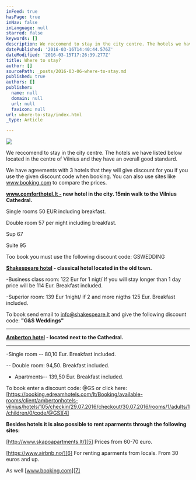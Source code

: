 ```yaml
---
inFeed: true
hasPage: true
inNav: false
inLanguage: null
starred: false
keywords: []
description: We reccomend to stay in the city centre. The hotels we have listed below located in the centre of Vilnius and they have an overall good standard.
datePublished: '2016-03-16T14:40:44.576Z'
dateModified: '2016-03-15T17:26:39.277Z'
title: Where to stay?
author: []
sourcePath: _posts/2016-03-06-where-to-stay.md
published: true
authors: []
publisher:
  name: null
  domain: null
  url: null
  favicon: null
url: where-to-stay/index.html
_type: Article

---
```

![](https://the-grid-user-content.s3-us-west-2.amazonaws.com/0b3aec04-b489-4e53-81f5-6679e0f8b603.jpg)

We reccomend to stay in the city centre. The hotels we have listed below located in the centre of Vilnius and they have an overall good standard.

We have agreements with 3 hotels that they will give discount for you if you use the given discount code when booking. You can also use sites like www.booking.com to compare the prices.

**[www.comforthotel.lt -][0] new hotel in the city. 15min walk to the Vilnius Cathedral.**

Single rooms 50 EUR including breakfast.

Double room 57 per night including breakfast.

Sup 67

Suite 95

Too book you must use the following discount code: GSWEDDING 

**[Shakespeare hotel][1] - classical hotel located in the old town.**

-Business class room: 122 Eur for 1 nigt/ If you will stay longer than 1 day price will be 114 Eur. Breakfast included.

-Superior room:  139
Eur 1night/ if 2 and more nigths 125 Eur. Breakfast included.

To book send email to [info@shakespeare.lt][2] and give the following discount code: **"G&S Weddings"**

****

**[Amberton hotel][3] - located next to the Cathedral.**

****

-Single room -- 80,10 Eur. Breakfast included.

_--_ Double room: 94,50\. Breakfast included.

- Apartments-- 139,50 Eur. Breakfast included.

To book enter a discount code: @GS  or click here: [https://booking.edreamhotels.com/lt/Booking/available-rooms/client/ambertonhotels-vilnius/hotels/105/checkin/29.07.2016/checkout/30.07.2016/rooms/1/adults/1/children/0/code/@GS][4]

**Besides hotels it is also possible to rent aparments through the following sites:**

[http://www.skapoapartments.lt/][5] Prices from 60-70 euro.

[https://www.airbnb.no/][6] For renting aparments from locals. From 30 euros and up.

As well [www.booking.com][7]

[0]: http://comforthotel.lt/
[1]: http://www.shakespeare.lt/
[2]: http://localhost/shakespeare/html/contacts.html
[3]: http://ambertonhotels.com/en/vilnius/
[4]: https://booking.edreamhotels.com/lt/Booking/available-rooms/client/ambertonhotels-vilnius/hotels/105/checkin/29.07.2016/checkout/30.07.2016/rooms/1/adults/1/children/0/code/@GS
[5]: http://www.skapoapartments.lt/
[6]: https://www.airbnb.no/
[7]: www.booking.com